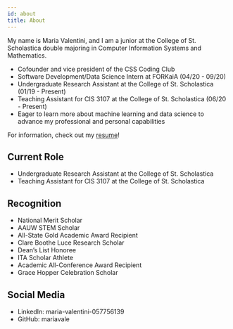 ```yaml
---
id: about
title: About
---
```


My name is Maria Valentini, and I am a junior at the College of St. Scholastica 
double majoring in Computer Information Systems and Mathematics.

- Cofounder and vice president of the CSS Coding Club
- Software Development/Data Science Intern at FORKaiA (04/20 - 09/20)
- Undergraduate Research Assistant at the College of St. Scholastica (01/19 - Present)
- Teaching Assistant for CIS 3107 at the College of St. Scholastica (06/20 - Present)
- Eager to learn more about machine learning and data science to advance my professional
and personal capabilities


For information, check out my [resume](https://drive.google.com/file/d/1faz4vYET6Y2Hs93IBaGbXviZEJbe5UWn/view?usp=sharing)!


## Current Role

- Undergraduate Research Assistant at the College of St. Scholastica
- Teaching Assistant for CIS 3107 at the College of St. Scholastica

## Recognition

- National Merit Scholar
- AAUW STEM Scholar
- All-State Gold Academic Award Recipient
- Clare Boothe Luce Research Scholar
- Dean’s List Honoree
- ITA Scholar Athlete
- Academic All-Conference Award Recipient
- Grace Hopper Celebration Scholar


## Social Media

- LinkedIn: maria-valentini-057756139
- GitHub: mariavale
